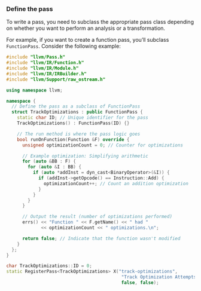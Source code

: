 ### Define the pass
To write a pass, you need to subclass the appropriate pass class depending on whether you want to perform an analysis or a transformation.

For example, if you want to create a function pass, you’ll subclass `FunctionPass`. Consider the following example:
```cpp
#include "llvm/Pass.h"
#include "llvm/IR/Function.h"
#include "llvm/IR/Module.h"
#include "llvm/IR/IRBuilder.h"
#include "llvm/Support/raw_ostream.h"

using namespace llvm;

namespace {
  // Define the pass as a subclass of FunctionPass
  struct TrackOptimizations : public FunctionPass {
    static char ID; // Unique identifier for the pass
    TrackOptimizations() : FunctionPass(ID) {}

    // The run method is where the pass logic goes
    bool runOnFunction(Function &F) override {
      unsigned optimizationCount = 0; // Counter for optimizations

      // Example optimization: Simplifying arithmetic
      for (auto &BB : F) {
        for (auto &I : BB) {
          if (auto *addInst = dyn_cast<BinaryOperator>(&I)) {
            if (addInst->getOpcode() == Instruction::Add) {
              optimizationCount++; // Count an addition optimization
            }
          }
        }
      }

      // Output the result (number of optimizations performed)
      errs() << "Function " << F.getName() << " had " 
             << optimizationCount << " optimizations.\n";

      return false; // Indicate that the function wasn't modified
    }
  };
}

char TrackOptimizations::ID = 0;
static RegisterPass<TrackOptimizations> X("track-optimizations", 
                                           "Track Optimization Attempts Per Function", 
                                           false, false);

```

